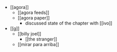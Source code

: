 - [[agora]]
  - [[agora feeds]]
  - [[agora paper]]
    - discussed state of the chapter with [[ivo]]
- [[g]]
  - [[billy joel]]
    - [[the stranger]]
  - [[mirar para arriba]]
